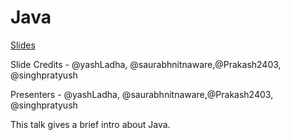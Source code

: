 # Java

[Slides]()

Slide Credits - @yashLadha, @saurabhnitnaware,@Prakash2403, @singhpratyush

Presenters - @yashLadha, @saurabhnitnaware,@Prakash2403, @singhpratyush


This talk gives a brief intro about Java.
